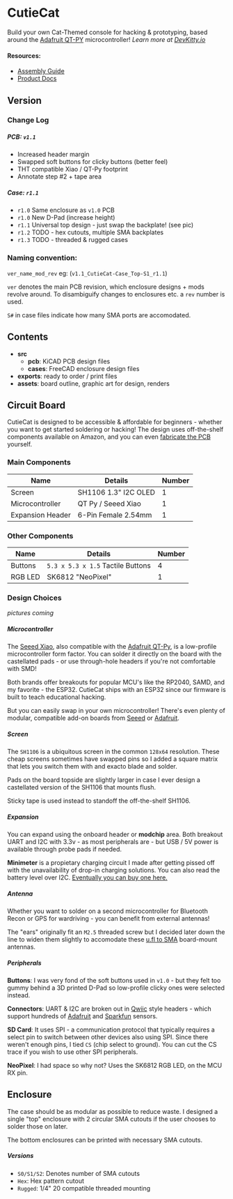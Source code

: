 # CutieCat
Build your own Cat-Themed console for hacking & prototyping, based around the [Adafruit QT-PY]() microcontroller!
*Learn more at [DevKitty.io](https://devkitty.io)*

<!-- ![](assets/img/v1.0-CutieCat_F.png) -->

#### Resources:
- [Assembly Guide](https://hackster.io)
- [Product Docs](https://docs.devkitty.io/cutiecat)

## Version
### Change Log

##### PCB: `v1.1`  
- Increased header margin
- Swapped soft buttons for clicky buttons (better feel)
- THT compatible Xiao / QT-Py footprint
- Annotate step #2 + tape area 

##### Case: `r1.1`
- `r1.0` Same enclosure as `v1.0` PCB
- `r1.0` New D-Pad (increase height)
- `r1.1` Universal top design - just swap the backplate! (see pic)
- `r1.2` TODO - hex cutouts, multiple SMA backplates
- `r1.3` TODO - threaded & rugged cases

### Naming convention:
`ver_name_mod_rev` eg: (`v1.1_CutieCat-Case_Top-S1_r1.1`)  

`ver` denotes the main PCB revision, which enclosure designs + mods revolve around.  To disambiguify changes to enclosures etc. a `rev` number is used.

`S#` in case files indicate how many SMA ports are accomodated.   
   
## Contents
- **src**
   - **pcb**: KiCAD PCB design files
   - **cases**: FreeCAD enclosure design files
- **exports**: ready to order / print files
- **assets**: board outline, graphic art for design, renders

## Circuit Board
CutieCat is designed to be accessible & affordable for beginners - whether you want to get started soldering or hacking!  The design uses off-the-shelf components available on Amazon, and you can even [fabricate the PCB](https://pcbway.com) yourself. 

### Main Components
|Name|Details|Number|
|---|---|---|
|Screen|SH1106 1.3" I2C OLED|1|
|Microcontroller|QT Py / Seeed Xiao|1|
|Expansion Header|6-Pin Female 2.54mm|1|

### Other Components
|Name|Details|Number|
|---|---|---|
|Buttons|`5.3 x 5.3 x 1.5` Tactile Buttons|4|
|RGB LED|SK6812 "NeoPixel"|1|

### Design Choices
*pictures coming*

##### Microcontroller
The [Seeed Xiao](), also compatible with the [Adafruit QT-Py](), is a low-profile microcontroller form factor.  You can solder it directly on the board with the castellated pads - or use through-hole headers if you're not comfortable with SMD!

Both brands offer breakouts for popular MCU's like the RP2040, SAMD, and my favorite - the ESP32.  CutieCat ships with an ESP32 since our firmware is built to teach educational hacking.

But you can easily swap in your own microcontroller!  There's even plenty of modular, compatible add-on boards from [Seeed]() or [Adafruit]().

##### Screen
The `SH1106` is a ubiquitous screen in the common `128x64` resolution.  These cheap screens sometimes have swapped pins so I added a square matrix that lets you switch them with and exacto blade and solder.

Pads on the board topside are slightly larger in case I ever design a castellated version of the SH1106 that mounts flush.  

Sticky tape is used instead to standoff the off-the-shelf SH1106.

##### Expansion
You can expand using the onboard header or **modchip** area.  Both breakout UART and I2C with 3.3v - as most peripherals are - but USB / 5V power is available through probe pads if needed.

**Minimeter** is a propietary charging circuit I made after getting pissed off with the unavailability of drop-in charging solutions.  You can also read the battery level over I2C.  [Eventually you can buy one here.](shop.devkitty.io/minimeter)

##### Antenna
Whether you want to solder on a second microcontroller for Bluetooth Recon or GPS for wardriving - you can benefit from external antennas!  

The "ears" originally fit an `M2.5` threaded screw but I decided later down the line to widen them slightly to accomodate these [u.fl to SMA]() board-mount antennas.

##### Peripherals
**Buttons**: I was very fond of the soft buttons used in `v1.0` - but they felt too gummy behind a 3D printed D-Pad so low-profile clicky ones were selected instead.

**Connectors**: UART & I2C are broken out in [Qwiic]() style headers - which support hundreds of [Adafruit]() and [Sparkfun]() sensors.  

**SD Card**: It uses SPI - a communication protocol that typically requires a select pin to switch between other devices also using SPI.  Since there weren't enough pins, I tied `CS` (chip select to ground).  You can cut the CS trace if you wish to use other SPI peripherals.

**NeoPixel**: I had space so why not?  Uses the SK6812 RGB LED, on the MCU RX pin.  

## Enclosure
The case should be as modular as possible to reduce waste.  I designed a single "top" enclosure with 2 circular SMA cutouts if the user chooses to solder those on later.

The bottom enclosures can be printed with necessary SMA cutouts.

##### Versions
- `S0/S1/S2`: Denotes number of SMA cutouts
- `Hex`: Hex pattern cutout
- `Rugged`: 1/4" 20 compatible threaded mounting 